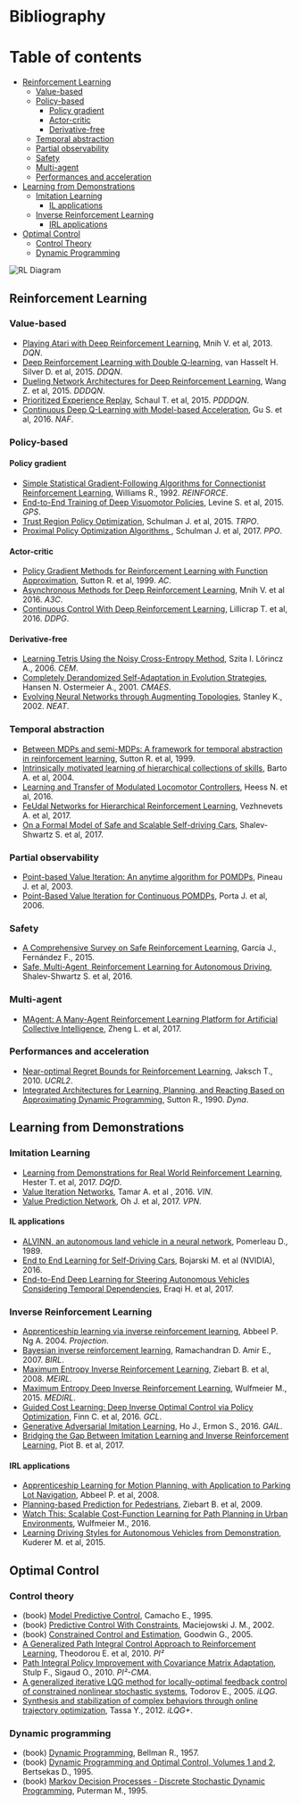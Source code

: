 # Bibliography

# Table of contents
* [Reinforcement Learning](#reinforcement-learning)
  * [Value-based](#value-based)
  * [Policy-based](#policy-based)
    * [Policy gradient](#policy-gradient)
    * [Actor-critic](#actor-critic)
    * [Derivative-free](#derivative-free)
  * [Temporal abstraction](#temporal-abstraction)
  * [Partial observability](#partial-observability)
  * [Safety](#safety)
  * [Multi-agent](#multi-agent)
  * [Performances and acceleration](#performances-and-acceleration)
* [Learning from Demonstrations](#learning-from-demonstrations)
  * [Imitation Learning](#imitation-learning)
    * [IL applications](#il-applications)
  * [Inverse Reinforcement Learning](#inverse-reinforcement-learning)
    * [IRL applications](#irl-applications)
* [Optimal Control](#optimal-control)
  * [Control Theory](#control-theory)
  * [Dynamic Programming](#dynamic-programming)

![RL Diagram](https://rawgit.com/eleurent/phd-bibliography/master/reinforcement-learning.svg)

## Reinforcement Learning

### Value-based

* [Playing Atari with Deep Reinforcement Learning](https://www.cs.toronto.edu/~vmnih/docs/dqn.pdf), Mnih V. et al, 2013. *DQN*.
* [Deep Reinforcement Learning with Double Q-learning](https://arxiv.org/abs/1509.06461), van Hasselt H. Silver D. et al, 2015. *DDQN*.
* [Dueling Network Architectures for Deep Reinforcement Learning](https://arxiv.org/abs/1511.06581), Wang Z. et al, 2015. *DDDQN*.
* [Prioritized Experience Replay](https://arxiv.org/abs/1511.05952), Schaul T. et al, 2015. *PDDDQN*.
* [Continuous Deep Q-Learning with Model-based Acceleration](https://arxiv.org/abs/1603.00748), Gu S. et al, 2016. *NAF*.

### Policy-based

#### Policy gradient

* [Simple Statistical Gradient-Following Algorithms for Connectionist Reinforcement Learning](http://www-anw.cs.umass.edu/~barto/courses/cs687/williams92simple.pdf), Williams R., 1992. *REINFORCE*.
* [End-to-End Training of Deep Visuomotor Policies](https://arxiv.org/abs/1504.00702), Levine S. et al, 2015. *GPS*.
* [Trust Region Policy Optimization](https://arxiv.org/abs/1502.05477), Schulman J. et al, 2015. *TRPO*.
* [Proximal Policy Optimization Algorithms ](https://arxiv.org/abs/1707.06347), Schulman J. et al, 2017. *PPO*.

#### Actor-critic

* [Policy Gradient Methods for Reinforcement Learning with Function Approximation](https://papers.nips.cc/paper/1713-policy-gradient-methods-for-reinforcement-learning-with-function-approximation.pdf), Sutton R. et al, 1999. *AC*.
* [Asynchronous Methods for Deep Reinforcement Learning](https://arxiv.org/abs/1602.01783), Mnih V. et al 2016. *A3C*.
* [Continuous Control With Deep Reinforcement Learning](https://arxiv.org/abs/1509.02971), Lillicrap T. et al, 2016. *DDPG*.

#### Derivative-free

* [Learning Tetris Using the Noisy Cross-Entropy Method](http://iew3.technion.ac.il/CE/files/papers/Learning%20Tetris%20Using%20the%20Noisy%20Cross-Entropy%20Method.pdf), Szita I. Lörincz A., 2006. *CEM*.
* [Completely Derandomized Self-Adaptation in Evolution Strategies](https://dl.acm.org/citation.cfm?id=1108843), Hansen N. Ostermeier A., 2001. *CMAES*.
* [Evolving Neural Networks through Augmenting Topologies](http://nn.cs.utexas.edu/downloads/papers/stanley.ec02.pdf), Stanley K., 2002. *NEAT*.

### Temporal abstraction

* [Between MDPs and semi-MDPs: A framework for temporal abstraction in reinforcement learning](http://www-anw.cs.umass.edu/~barto/courses/cs687/Sutton-Precup-Singh-AIJ99.pdf), Sutton R. et al, 1999.
* [Intrinsically motivated learning of hierarchical collections of skills](http://www-anw.cs.umass.edu/pubs/2004/barto_sc_ICDL04.pdf), Barto A. et al, 2004.
* [Learning and Transfer of Modulated Locomotor Controllers](https://arxiv.org/abs/1610.05182), Heess N. et al, 2016.
* [FeUdal Networks for Hierarchical Reinforcement Learning](https://arxiv.org/abs/1703.01161), Vezhnevets A. et al, 2017.
* [On a Formal Model of Safe and Scalable Self-driving Cars](https://arxiv.org/abs/1708.06374), Shalev-Shwartz S. et al, 2017.

### Partial observability

* [Point-based Value Iteration: An anytime algorithm for POMDPs](https://www.ri.cmu.edu/pub_files/pub4/pineau_joelle_2003_3/pineau_joelle_2003_3.pdf), Pineau J. et al, 2003.
* [Point-Based Value Iteration for Continuous POMDPs](http://www.jmlr.org/papers/volume7/porta06a/porta06a.pdf), Porta J. et al, 2006.

### Safety

* [A Comprehensive Survey on Safe Reinforcement Learning](http://jmlr.org/papers/v16/garcia15a.html), García J., Fernández F., 2015.
* [Safe, Multi-Agent, Reinforcement Learning for Autonomous Driving](https://arxiv.org/abs/1610.03295), Shalev-Shwartz S. et al, 2016.


### Multi-agent

* [MAgent: A Many-Agent Reinforcement Learning Platform for Artificial Collective Intelligence](https://arxiv.org/abs/1712.00600), Zheng L. et al, 2017.

### Performances and acceleration

* [Near-optimal Regret Bounds for Reinforcement Learning](http://www.jmlr.org/papers/volume11/jaksch10a/jaksch10a.pdf), Jaksch T., ‎2010. *UCRL2*.
* [Integrated Architectures for Learning, Planning, and Reacting Based on Approximating Dynamic Programming](http://citeseerx.ist.psu.edu/viewdoc/download?doi=10.1.1.84.6983&rep=rep1&type=pdf), Sutton R., 1990. *Dyna*.


## Learning from Demonstrations

### Imitation Learning

* [Learning from Demonstrations for Real World Reinforcement Learning](https://pdfs.semanticscholar.org/a7fb/199f85943b3fb6b5f7e9f1680b2e2a445cce.pdf), Hester T. et al, 2017. *DQfD*.
* [Value Iteration Networks](https://arxiv.org/abs/1602.02867), Tamar A. et al , 2016. *VIN*.
* [Value Prediction Network](https://arxiv.org/abs/1707.03497), Oh J. et al, 2017. *VPN*.

#### IL applications

* [ALVINN, an autonomous land vehicle in a neural network](https://papers.nips.cc/paper/95-alvinn-an-autonomous-land-vehicle-in-a-neural-network), Pomerleau D., 1989.
* [End to End Learning for Self-Driving Cars](https://arxiv.org/abs/1604.07316), Bojarski M. et al (NVIDIA), 2016.
* [End-to-End Deep Learning for Steering Autonomous Vehicles Considering Temporal Dependencies](https://arxiv.org/abs/1710.03804), Eraqi H. et al, 2017.

### Inverse Reinforcement Learning

* [Apprenticeship learning via inverse reinforcement learning](http://ai.stanford.edu/~ang/papers/icml04-apprentice.pdf), Abbeel P. Ng A. 2004. *Projection*.
* [Bayesian inverse reinforcement learning](https://www.aaai.org/Papers/IJCAI/2007/IJCAI07-416.pdf), Ramachandran D. Amir E., 2007. *BIRL*.
* [Maximum Entropy Inverse Reinforcement Learning](https://www.aaai.org/Papers/AAAI/2008/AAAI08-227.pdf), Ziebart B. et al, 2008. *MEIRL*.
* [Maximum Entropy Deep Inverse Reinforcement Learning](https://arxiv.org/abs/1507.04888), Wulfmeier M., 2015. *MEDIRL*.
* [Guided Cost Learning: Deep Inverse Optimal Control via Policy Optimization](https://arxiv.org/abs/1603.00448), Finn C. et al, 2016. *GCL*.
* [Generative Adversarial Imitation Learning](https://arxiv.org/abs/1606.03476), Ho J., Ermon S., 2016. *GAIL*.
* [Bridging the Gap Between Imitation Learning and Inverse Reinforcement Learning](http://ieeexplore.ieee.org/document/7464854/), Piot B. et al, 2017.

#### IRL applications

* [Apprenticeship Learning for Motion Planning, with Application to Parking Lot Navigation](http://ieeexplore.ieee.org/document/4651222/), Abbeel P. et al, 2008.
* [Planning-based Prediction for Pedestrians](http://ieeexplore.ieee.org/abstract/document/5354147/), Ziebart B. et al, 2009.
* [Watch This: Scalable Cost-Function Learning for Path Planning in Urban Environments](https://arxiv.org/abs/1607.02329), Wulfmeier M., 2016.
* [Learning Driving Styles for Autonomous Vehicles from Demonstration](http://ieeexplore.ieee.org/document/7139555/), Kuderer M. et al, 2015.

## Optimal Control

### Control theory

* (book) [Model Predictive Control](http://een.iust.ac.ir/profs/Shamaghdari/MPC/Resources/), Camacho E., 1995.
* (book) [Predictive Control With Constraints](https://books.google.fr/books/about/Predictive_Control.html?id=HV_Y58c7KiwC&redir_esc=y), Maciejowski J. M., 2002.
* (book) [Constrained Control and Estimation](http://www.springer.com/gp/book/9781852335489),  Goodwin G., 2005.
* [A Generalized Path Integral Control Approach to Reinforcement Learning](http://www.jmlr.org/papers/volume11/theodorou10a/theodorou10a.pdf), Theodorou E. et al, 2010. *PI²*
* [Path Integral Policy Improvement with Covariance Matrix Adaptation](https://arxiv.org/abs/1206.4621), Stulp F., Sigaud O., 2010. *PI²-CMA*.
* [A generalized iterative LQG method for locally-optimal feedback control of constrained nonlinear stochastic systems](http://maeresearch.ucsd.edu/skelton/publications/weiwei_ilqg_CDC43.pdf), Todorov E., 2005. *iLQG*.
* [Synthesis and stabilization of complex behaviors through online trajectory optimization](https://homes.cs.washington.edu/~todorov/papers/TassaIROS12.pdf), Tassa Y., 2012. *iLQG+*.

### Dynamic programming

* (book) [Dynamic Programming](https://press.princeton.edu/titles/9234.html), Bellman R., 1957.
* (book) [Dynamic Programming and Optimal Control, Volumes 1 and 2](http://web.mit.edu/dimitrib/www/dpchapter.html), Bertsekas D., 1995.
* (book) [Markov Decision Processes - Discrete Stochastic Dynamic Programming](http://eu.wiley.com/WileyCDA/WileyTitle/productCd-1118625870.html), Puterman M., 1995.
